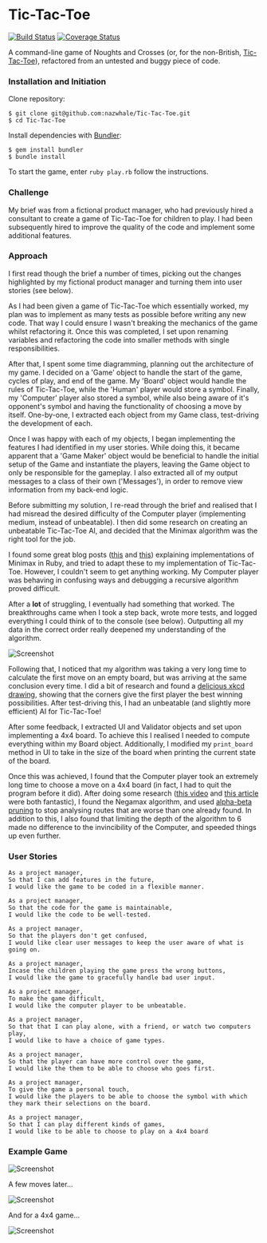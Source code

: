 
# Tic-Tac-Toe
[![Build Status](https://api.travis-ci.org/nazwhale/Tic-Tac-Toe.svg?branch=master)](https://travis-ci.org/nazwhale/Tic-Tac-Toe)
[![Coverage Status](https://coveralls.io/repos/github/nazwhale/Tic-Tac-Toe/badge.svg?branch=master)](https://coveralls.io/github/nazwhale/Tic-Tac-Toe?branch=master)

A command-line game of Noughts and Crosses (or, for the non-British, [Tic-Tac-Toe](https://en.wikipedia.org/wiki/Tic-tac-toe)), refactored from an untested and buggy piece of code.

### Installation and Initiation
Clone repository:

```
$ git clone git@github.com:nazwhale/Tic-Tac-Toe.git
$ cd Tic-Tac-Toe
```
Install dependencies with [Bundler](http://bundler.io/):
```
$ gem install bundler     
$ bundle install
```
To start the game, enter `ruby play.rb` follow the instructions.

### Challenge

My brief was from a fictional product manager, who had previously hired a consultant to create a game of Tic-Tac-Toe for children to play. I had been subsequently hired to improve the quality of the code and implement some additional features.

### Approach

I first read though the brief a number of times, picking out the changes highlighted by my fictional product manager and turning them into user stories (see below).

As I had been given a game of Tic-Tac-Toe which essentially worked, my plan was to implement as many tests as possible before writing any new code. That way I could ensure I wasn't breaking the mechanics of the game whilst refactoring it. Once this was completed, I set upon renaming variables and refactoring the code into smaller methods with single responsibilities.

After that, I spent some time diagramming, planning out the architecture of my game. I decided on a 'Game' object to handle the start of the game, cycles of play, and end of the game. My 'Board' object would handle the rules of Tic-Tac-Toe, while the 'Human' player would store a symbol. Finally, my 'Computer' player also stored a symbol, while also being aware of it's opponent's symbol and having the functionality of choosing a move by itself. One-by-one, I extracted each object from my Game class, test-driving the development of each.

Once I was happy with each of my objects, I began implementing the features I had identified in my user stories. While doing this, it became apparent that a 'Game Maker' object would be beneficial to handle the initial setup of the Game and instantiate the players, leaving the Game object to only be responsible for the gameplay. I also extracted all of my output messages to a class of their own ('Messages'), in order to remove view information from my back-end logic.

Before submitting my solution, I re-read through the brief and realised that I had misread the desired difficulty of the Computer player (implementing medium, instead of unbeatable). I then did some research on creating an unbeatable Tic-Tac-Toe AI, and decided that the Minimax algorithm was the right tool for the job.

I found some great blog posts ([this](http://neverstopbuilding.com/minimax) and [this](http://malcolmnewsome.com/post/74172036027/unbeatable-tic-tac-toe-with-minimax)) explaining implementations of Minimax in Ruby, and tried to adapt these to my implementation of Tic-Tac-Toe. However, I couldn't seem to get anything working. My Computer player was behaving in confusing ways and debugging a recursive algorithm proved difficult.

After a **lot** of struggling, I eventually had something that worked. The breakthroughs came when I took a step back, wrote more tests, and logged everything I could think of to the console (see below). Outputting all my data in the correct order really deepened my understanding of the algorithm.

![Screenshot](https://i.imgur.com/LhxdJ0L.png)

Following that, I noticed that my algorithm was taking a very long time to calculate the first move on an empty board, but was arriving at the same conclusion every time. I did a bit of research and found a [delicious xkcd drawing](https://xkcd.com/832/), showing that the corners give the first player the best winning possibilities. After test-driving this, I had an unbeatable (and slightly more efficient) AI for Tic-Tac-Toe!

After some feedback, I extracted UI and Validator objects and set upon implementing a 4x4 board. To achieve this I realised I needed to compute everything within my Board object. Additionally, I modified my `print_board` method in UI to take in the size of the board when printing the current state of the board.

Once this was achieved, I found that the Computer player took an extremely long time to choose a move on a 4x4 board (in fact, I had to quit the program before it did). After doing some research ([this video](https://www.youtube.com/watch?v=STjW3eH0Cik) and [this article](https://medium.com/@pelensky/ruby-tic-tac-toe-negamax-with-alpha-beta-pruning-c1126172fb5a) were both fantastic), I found the Negamax algorithm, and used [alpha-beta pruning](https://en.wikipedia.org/wiki/Alpha%E2%80%93beta_pruning) to stop analysing routes that are worse than one already found. In addition to this, I also found that limiting the depth of the algorithm to 6 made no difference to the invincibility of the Computer, and speeded things up even further.

### User Stories

```
As a project manager,
So that I can add features in the future,
I would like the game to be coded in a flexible manner.

As a project manager,
So that the code for the game is maintainable,
I would like the code to be well-tested.

As a project manager,
So that the players don't get confused,
I would like clear user messages to keep the user aware of what is going on.

As a project manager,
Incase the children playing the game press the wrong buttons,
I would like the game to gracefully handle bad user input.

As a project manager,
To make the game difficult,
I would like the computer player to be unbeatable.

As a project manager,
So that that I can play alone, with a friend, or watch two computers play,
I would like to have a choice of game types.

As a project manager,
So that the player can have more control over the game,
I would like the them to be able to choose who goes first.

As a project manager,
To give the game a personal touch,
I would like the players to be able to choose the symbol with which they mark their selections on the board.

As a project manager,
So that I can play different kinds of games,
I would like to be able to choose to play on a 4x4 board
```

### Example Game

![Screenshot](https://i.imgur.com/BNdmWEb.png)

A few moves later...

![Screenshot](https://i.imgur.com/JADDlwN.png)

And for a 4x4 game...

![Screenshot](https://i.imgur.com/0qyP4pm.png)
